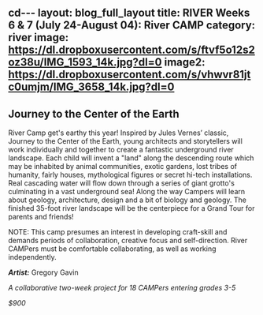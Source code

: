 cd---
layout: blog_full_layout
title: RIVER Weeks 6 & 7 (July 24-August 04)&#58; River CAMP
category: river
image: https://dl.dropboxusercontent.com/s/ftvf5o12s2oz38u/IMG_1593_14k.jpg?dl=0
image2: https://dl.dropboxusercontent.com/s/vhwvr81jtc0umjm/IMG_3658_14k.jpg?dl=0
---

## Journey to the Center of the Earth

River Camp get's earthy this year! Inspired by Jules Vernes’ classic, Journey to the Center of the Earth, young architects and storytellers will work individually and together to create a fantastic underground river landscape.   Each child will invent a "land" along the descending route which may be inhabited by animal communities, exotic gardens, lost tribes of humanity, fairly houses, mythological figures or secret hi-tech installations.  Real cascading water will flow down through a series of giant grotto's culminating in a vast underground sea! Along the way Campers will learn about geology, architecture, design and a bit of biology and geology. The finished 35-foot river landscape will be the centerpiece for a Grand Tour for parents and friends!


NOTE: This camp presumes an interest in developing craft-skill and demands periods of collaboration, creative focus and self-direction. River CAMPers must be comfortable collaborating, as well as working independently.


**_Artist:_** Gregory Gavin

*A collaborative two-week project for 18 CAMPers entering grades 3-5*

_$900_
